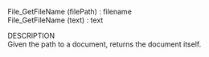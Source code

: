 ﻿   File_GetFileName (filePath) : filename     File_GetFileName (text) : text         DESCRIPTION       Given the path to a document, returns the document itself.      